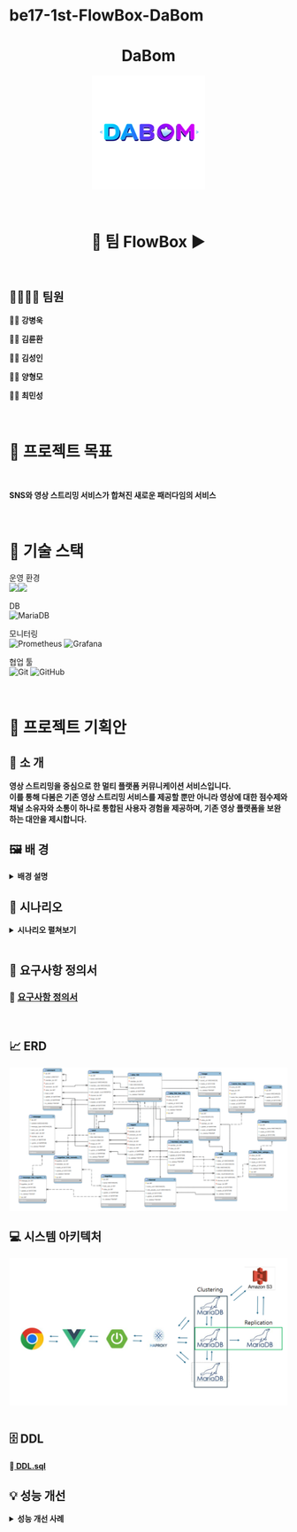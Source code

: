 # be17-1st-FlowBox-DaBom
<h1 align="center" >DaBom  </h1>

<div align="center">
  <img src="image/readme/Dabom.png"  style="zoom:20%;" align="center"/>
</div>

<br>
<br>

<h1 align="center" >🌌 팀 FlowBox ▶️ </h1>


<br>

## 👨‍👩‍👧‍👦 팀원

🧑‍💻 **강병욱**

🧑‍💻 **김륜환**

🧑‍💻 **김성인**

🧑‍💻 **양형모**

🧑‍💻 **최민성**

<br>

# 📌 프로젝트 목표

<br>

**SNS와 영상 스트리밍 서비스가 합쳐진 새로운 패러다임의 서비스**

<br>

# 🔧 기술 스택
운영 환경  
![](https://img.shields.io/badge/VMware-607078?logo=vmware&logoColor=white&style=for-the-badge)<img src="https://img.shields.io/badge/linux-%23FCC624.svg?&style=for-the-badge&logo=linux&logoColor=black" />

DB  
![MariaDB](https://img.shields.io/badge/MariaDB-003545?style=for-the-badge&logo=mariadb&logoColor=white)

모니터링  
![Prometheus](https://img.shields.io/badge/Prometheus-E6522C?style=for-the-badge&logo=Prometheus&logoColor=white) ![Grafana](https://img.shields.io/badge/grafana-%23F46800.svg?style=for-the-badge&logo=grafana&logoColor=white)

협업 툴  
![Git](https://img.shields.io/badge/git-%23F05033.svg?style=for-the-badge&logo=git&logoColor=white) ![GitHub](https://img.shields.io/badge/github-%23121011.svg?style=for-the-badge&logo=github&logoColor=white)



<br>

# 📮 프로젝트 기획안

## 📣 소 개

<b>영상 스트리밍을 중심으로 한 멀티 플랫폼 커뮤니케이션 서비스입니다.<br>
이를 통해 다봄은 기존 영상 스트리밍 서비스를 제공할 뿐만 아니라 영상에 대한 점수제와 채널 소유자와 소통이 하나로 통합된 사용자 경험을 제공하며, 기존 영상 플랫폼을 보완하는 대안을 제시합니다.
</b>

## 🖼️  배 경
<details> <summary> <b> 배경 설명 </b> </summary>
  <br>

>기존 영상 플랫폼은 ‘좋아요/싫어요’ 중심 평가로, 콘텐츠에 대한 정교한 피드백을 제공하기 어렵습니다.

>이에 1~5점의 별점 평가와 세부 항목 피드백 기능을 도입하여, 창작자와 시청자 모두에게 구체적인 정보를 제공하기 위해 시작되었습니다.

기존의 단순한 '좋아요/싫어요' 반응 방식에서 벗어나, 별점 기반의 정량적 평가 시스템을 도입하여 영상 콘텐츠에 대해 보다 세분화된 피드백을 제공합니다.

또한, 사용자는 시청 중심의 수동적인 콘텐츠 소비를 넘어, 창작자 및 다른 시청자들과의 실시간 상호작용(댓글, 대댓글, 채팅, 쪽지 등)을 경험할 수 있습니다.

사용자는 채널 개설, 영상 업로드, 실시간 스트리밍, 플레이리스트 구성, 평가 참여 등 다양한 방식으로 플랫폼에 참여할 수 있으며, 사용자의 개인 점수 및 프로필에 반영되어 지속적인 피드백 순환 구조 제공합니다.

**2-1 별점 기반 평가 시스템 도입**

> 최근에는 ‘썸네일 어그로’와 같이 콘텐츠 본질보다 클릭을 유도하는 요소가 과도하게 강조되는 사회적 문제가 발생하고 있습니다. 별점 시스템은 이러한 문제를 보완하고, 사용자가 영상의 실제 품질을 시각적으로 판단할 수 있는 기반을 제공합니다.

특히 이 시스템은 직관적인 사용자 경험을 제공한다는 점에서 강점이 있으며, 소비자는 영상의 정보성, 재미, 편집력 등 다양한 평가 항목을 바탕으로 더 나은 의사결정을 할 수 있습니다. 이는  콘텐츠 품질 향상과 플랫폼 신뢰도 제고로 이어질 수 있습니다.

**2-2 통합 커뮤니케이션 기능**

> 구독자와 창작자 간의 DM(쪽지) 기능을 제공하여, 별도의 SNS 없이도 직접적인 피드백과 소통이 가능합니다.

타 사이트는 댓글 외에는 크리에이터와 구독자 간에 1:1로 소통할 수 있는 수단이 존재하지 않아, 팬들과의 개인적인 교류나 피드백 전달이 어려운 구조입니다. 반면, SNS 플랫폼 같은 플랫폼은 DM(Direct Message) 기능을 통해 사용자 간의 자유로운 소통이 가능하며, 이를 통해 커뮤니티가 자연스럽게 강화되고 있습니다.

따라서 다봄은 쪽지(DM) 기능을 도입하여, Q&A, 피드백, 소통 요청, 팬 레터 등 다양한 목적으로 활용될 수 있어 사용자 경험을 크게 향상시킬 것으로 예상됩니다. 특히 구독자와 크리에이터 간의 관계를 보다 밀접하게 만들어 플랫폼 충성도를 높이는 데에도 긍정적인 역할을 할 것으로 기대됩니다.

</details>

## 📓  시나리오

<details> <summary> <b> 시나리오 펼쳐보기 </b> </summary>

## 사용자 <br>
> ##### 1-1. 회원가입
>- 유저는 회원가입을 할 수 있다.
>- 유저는 회원가입시 이메일 인증을 해야 한다.

> ##### 1-2. 로그인 및 계정 관리
>- 유저가 로그인을 할 수 있다.
>- 유저가 비밀번호를 수정할 수 있다.
>- 유저가 사용자 이름을 수정할 수 있다.

> ##### 1-3. 검색 기능
> - 유저는 영상 제목으로 영상을 검색할 수 있다.
> - 유저는 채널 제목으로 채널을 검색할 수 있다.
> - 유저는 태그로 영상을 검색할 수 있다.
> - 유저는 카테고리로 영상을 검색할 수 있다.
> - 유저는 플레이 리스트 이름으로 플레이 리스트를 검색할 수 있다. 

## 채널 <br>
>##### 2-1. 채널 정보 관리
>- 유저가 채널 상태를 수정할 수 있다.
>- 유저가 채널 이름을 수정할 수 있다.
>- 유저가 채널 카테고리를 수정할 수 있다.
>- 유저가 채널 상세 설명서를 수정할 수 있다.

> ##### 2-2. 채널 구독 및 통계
>- 유저가 채널을 구독할 수 있다.
>- 유저가 구독한 채널을 확인하거나 구독을 취소할 수 있다.
>- 유저가 채널의 구독자 수를 확인할 수 있다.
>- 유저가 자신의 채널 구독자 수를 확인할 수 있다.
>- 유저가 채널을 구독자 수 순, 별점 순으로 검색할 수 있다.
>- 유저가 구독자 및 별점을 기준으로 세분화 검색할 수 있다.

> ##### 2-3. 채널 게시글
> - 유저가 채널에 게시글을 작성, 수정, 삭제할 수 있다.
> - 유저가 채널 게시글에 좋아요를 누를 수 있다.
> - 유저가 게시글에 댓글 및 대댓글을 작성할 수 있다.
> - 댓글/대댓글 수정 및 삭제, 좋아요 기능을 사용할 수 있다.

## 영상 <br>

> ##### 3-1. 영상 업로드 및 수정
>- 유저가 영상을 업로드 할 수 있다.
>- 영상에 태그를 선택하고 시청 연령을 설정할 수 있다.
>- 영상에 대한 추가 설명을 첨부할 수 있다.
>- 유저가 업로드한 영상을 수정하거나 삭제할 수 있다.
>- 영상 수정 항목: 공개범위, 카테고리, 상태, 설명, 추가 링크 등

>##### 3-2. 영상 스트리밍 및 상호작용
>- 유저가 영상을 시청할 수 있다.
>- 영상에 좋아요/싫어요를 누를 수 있다.
>- 영상을 공유할 수 있다.
>- 영상을 시청하면서 채널을 구독할 수 있다.
>- 영상을 플레이리스트에 추가할 수 있다.
>- 영상 시청 완료 시 다음 영상 추천을 받을 수 있다.
>- 영상 시청 중 추천 영상의 썸네일을 볼 수 있다.

>##### 3-3. 영상 평가 및 통계
>- 유저가 영상에 별점을 매길 수 있다.
>- 유저가 매긴 별점을 수정할 수 있다.
>- 영상 별점과 별점을 준 유저 수를 확인할 수 있다.
>- 유저가 시청한 영상의 별점을 확인할 수 있다.
>- 채널은 자신의 영상의 조회수 통계를 확인할 수 있다.
>- 유저는 영상의 좋아요, 별점, 조회수 통계를 사전에 확인할 수 있다.

>##### 3-4. 영상 댓글 기능
>- 유저가 영상에 댓글/대댓글을 남길 수 있다.
>- 댓글에 좋아요/싫어요를 누를 수 있다.
>- 대댓글 작성 시 다른 유저를 태그할 수 있다.

## 4. 플레이리스트 <br>

>##### 4-1. 플레이리스트 기능
> - 유저가 채널 영상들을 모아 플레이리스트를 작성할 수 있다.
> - 플레이리스트의 공개/비공개 여부를 설정할 수 있다.
> - 유저는 다른 유저가 공개한 플레이리스트를 확인하고 시청할 수 있다.

## 5. 쪽지 <br>

>##### 5-1. 쪽지 기능
> - 유저가 채널에게 쪽지를 보낼 수 있다.
        - 한 채널에 하루 최대 5회 등 제한 사항 존재한다.
> - 채널은 사용자의 DM을 차단할 수 있다.
> - 채널은 수신된 쪽지의 요약본(욕설 필터링 포함)을 먼저 확인할 수 있다.
> - 유저는 채널이 쪽지를 읽었는지 여부를 확인할 수 있다.

## 6. Together 기능 <br>

>##### 6-1. 신고 기능
> - 유저가 자신의 직접 Together 방을 신설할 수 있다.
> - 유저는 자신이 만든 Together 방으로 초대 코드를 만들어서 다른 유저를 초대할 수 있다.
> - 유저는 다른 유저가 만든 Together 방을 초대 코드를 이용해서 참여할 수 있다.
> - 유저들은 Togehter방에서 실시간 채팅에 참여할 수 있다.
> - Togther의 Host 유저는 Together 방에서 영상을 재생 시킬 수 있다.
> - Togther의 Host 유저는 Together 방에서 영상을 일시 정지 시킬 수 있다.
> - Togther의 Host 유저는 Together 방에서 영상을 종료 시킬 수 있다.
> - Togther의 Host 유저는 Together 방의 이름을 수정할 수 있다.

## 7. 신고 기능 <br>

>##### 7-1. 신고 기능
> - 유저가 영상을 신고할 수 있다.
    - 유저는 자신이 신고한 영상을 볼 수 없다
> - 유저가 댓글을 신고할 수 있다.
        - 유저는 자신이 신고한 댓글을 볼 수 없다.
> - 유저가 유저를 신고할 수 있다.
        - 유저는 자신이 신고한 유저를 검색할 수 없다.
</details>


<br>

## 📃 요구사항 정의서
### 📑 <a href = "./doc/Dabom_요구사항_정의서.pdf"> 요구사항 정의서  </a>
<br>

## 📈 ERD

<div align="center">
  <img src="image/readme/ERD_version_1.png"  style="zoom:70%;" align="center"/>
</div>

## 💻 시스템 아키텍처
<div align="center">
  <img src="image/readme/systemArchitecture.png"  style="zoom:70%;" align="center"/>
</div>

<br>


## 🗄️ DDL

#### 📁<a href = "./db/DDL.sql"> DDL.sql   </a>


## 💡 성능 개선

<details> <summary><b>성능 개선 사례<b> </summary> <br>

<details><summary><b>INDEX 적용 사례<b> </summary>

### INDEX 적용 이유

> 채널 이름으로 검색하는 상황이 많음 <br>
> mariaDB에서 varchar인 경우 "like '%test' 연산이 아닌 경우 B+tree로 탐색하는 것을 확인<br>
> Index가 없을 때, 매번 모든 노드를 탐색하고 있다는 것을 확인<br>
> 채널 이름에 Index를 걸어서 성능 향상을 기대함.

> Index 적용 전 쿼리문 실행시 실행시간 0.157 sec
<br>
<div >
  <img src="image/readme/name_index_전.png"  style="zoom:76%;" />
</div>

> Index 적용 전 컴퓨터 부하 테스트

<div >
  <img src="./image/readme/notIndex.png"  style="zoom:76%;" />
</div> 

> index 적용 후 컴퓨터 부하 테스트

<div >
  <img src="./image/readme/notIndex.png"  style="zoom:76%;" />
</div>

> Index 적용 후 일반 쿼리문 실행시 실행시간 0.063 sec
<div >
  <img src="./image/readme/name_index_후.png"  style="zoom:76%;" />
</div>
<br>
> 결과: 실행시간 약 0.1초 단축
<br>

</details>
<br>
<details><summary><b>SOFT DELETE 적용 사례<b> </summary> <br>

### SOFT DELETE 적용 이유

> 테이블끼리 JOIN이 너무 많이 되어 DELETE시 실행 시간이 오래 걸린다는 것을 확인 <br>
> 실제 실행시 SELECT 문과 비슷하게 성능이 나오는 것을 확인<br>
> 따라서 SOFT DELETE를 통해 일시적으로 검색이 안 나오게 끔 진행<br>
> 그 후, 사람들이 이용시간이 적은 시간에 한번에 삭제를 진행

<div>
  <img src="image/readme/softDelete.png"  style="zoom:76%;" />
</div>

> SOFT DELETE 적용하기 전 일반쿼리문 실행시 실행시간 0.062 sec

> SOFT DELETE 적용한 후 일반쿼리문 실행시 실행시간 0.016 sec

> 결과: 실행시간 약 0.06초 단축

</details>
</details>